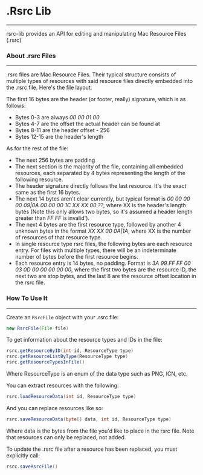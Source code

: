 # .Rsrc Lib
--------------
rsrc-lib provides an API for editing and manipulating Mac Resource Files (.rsrc)

### About .rsrc Files
----------------
.rsrc files are Mac Resource Files. Their typical structure consists of multiple types of resources with said resource
 files directly embedded into the .rsrc file. Here's the file layout:

The first 16 bytes are the header (or footer, really) signature, which is as follows:
 * Bytes 0-3 are always _00 00 01 00_
 * Bytes 4-7 are the offset the actual header can be found at
 * Bytes 8-11 are the header offset - 256
 * Bytes 12-15 are the header's length

As for the rest of the file:
 * The next 256 bytes are padding
 * The next section is the majority of the file, containing all embedded resources, each separated by 4 bytes
 representing the length of the following resource.
 * The header signature directly follows the last resource. It's the exact same as the first 16 bytes.
 * The next 14 bytes aren't clear currently, but typical format is _00 00 00 00 09|0A 00 00 00 1C XX XX 00 ??_,
 where XX is the header's length bytes (Note this only allows two bytes, so it's assumed a header length greater
 than _FF FF_ is invalid').
 * The next 4 bytes are the first resource type, followed by another 4 unknown bytes in the format _XX XX 00 0A|1A_,
 where XX is the number of resources of that resource type.
 * In single resource type rsrc files, the following bytes are each resource entry. For files with multiple types,
 there will be an indeterminate number of bytes before the first resource begins.
 * Each resource entry is 14 bytes, no padding. Format is _3A 99 FF FF 00 03 0D 00 00 00 00 00_, where the first two
 bytes are the resource ID, the next two are stop bytes, and the last 8 are the resource offset location in the
 rsrc file.

### How To Use It
-----------------
Create an ````RsrcFile```` object with your .rsrc file:
~~~ java
new RsrcFile(File file)
~~~
To get information about the resource types and IDs in the file:
~~~ java
rsrc.getResourceByID(int id, ResourceType type)
rsrc.getResourceListByType(ResourceType type)
rsrc.getResourceTypesInFile()
~~~
Where ResourceType is an enum of the data type such as PNG, ICN, etc.

You can extract resources with the following:
~~~ java
rsrc.loadResourceData(int id, ResourceType type)
~~~

And you can replace resources like so:
~~~ java
rsrc.saveResourceData(byte[] data, int id, ResourceType type)
~~~
Where data is the bytes from the file you'd like to place in the rsrc file. Note that resources can only be replaced,
 not added.

To update the .rsrc file after a resource has been replaced, you must explicitly call:
~~~ java
rsrc.saveRsrcFile()
~~~